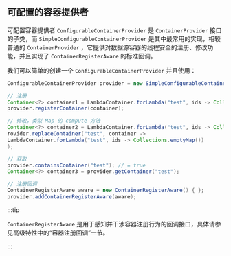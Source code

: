 ## 可配置的容器提供者

可配置容器提供者 `ConfigurableContainerProvider` 是 `ContainerProvider` 接口的子类，而 `SimpleConfigurableContainerProvider` 是其中最常用的实现，相较普通的 `ContainerProvider` ，它提供对数据源容器的线程安全的注册、修改功能，并且实现了 `ContainerRegisterAware` 的标准回调。

 我们可以简单的创建一个 `ConfigurableContainerProvider` 并且使用：

~~~java
ConfigurableContainerProvider provider = new SimpleConfigurableContainerProvider();

// 注册
Container<?> container1 = LambdaContainer.forLambda("test", ids -> Collections.emptyMap());
provider.registerContainer(container);

// 修改，类似 Map 的 compute 方法
Container<?> container2 = LambdaContainer.forLambda("test", ids -> Collections.emptyMap());
rovider.replaceContainer("test", container ->
LambdaContainer.forLambda("test", ids -> Collections.emptyMap())
);

// 获取
provider.containsContainer("test"); // = true
Container<?> container3 = provider.getContainer("test");

// 注册回调
ContainerRegisterAware aware = new ContainerRegisterAware() { };
provider.addContainerRegisterAware(aware);
~~~

:::tip

`ContainerRegisterAware` 是用于感知并干涉容器注册行为的回调接口，具体请参见高级特性中的“容器注册回调”一节。

:::